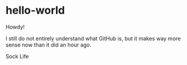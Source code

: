 # hello-world

Howdy!

I still do not entirely understand what GitHub is, but it makes way more sense now than it did an hour ago.

Sock Life

